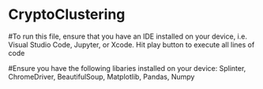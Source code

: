 # CryptoClustering
#To run this file, ensure that you have an IDE installed on your device, i.e. Visual Studio Code, Jupyter, or Xcode. Hit play button to execute all lines of code

#Ensure you have the following libaries installed on your device: Splinter, ChromeDriver, BeautifulSoup, Matplotlib, Pandas, Numpy
